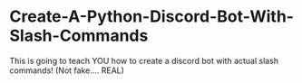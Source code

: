 # Create-A-Python-Discord-Bot-With-Slash-Commands
This is going to teach YOU how to create a discord bot with actual slash commands! (Not fake.... REAL)
